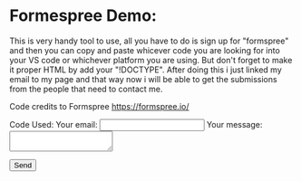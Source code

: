 # Formespree Demo:
This is very handy tool to use, all you have to do is sign up for "formspree" and then you can copy and paste whicever code you are looking for into your VS code or whichever platform you are using. But don't forget to make it proper HTML by add your "!DOCTYPE". After doing this i just linked my email to my page and that way now i will be able to get the submissions from the people that need to contact me.

Code credits to Formspree https://formspree.io/

<form
  action="https://formspree.io/f/maykjyel"
  method="POST"

Code Used:
  <label>
    Your email:
    <input type="email" name="email">
  </label>
  <label>
    Your message:
    <textarea name="message"></textarea>
  </label>
  <!-- your other form fields go here -->
  <button type="submit">Send</button>
</form>
